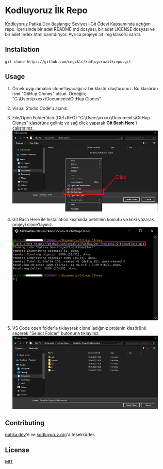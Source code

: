 # Kodluyoruz İlk Repo

Kodluyoruz Patika.Dev Başlangıç Seviyesi-Git Ödevi Kapsamında açtığım repo. İçerisinde bir adet README.md dosyası, bir adet LICENSE dosyası ve bir adet Index.html barındırıyor. Ayrıca projeye ait img klasörü vardır.

## Installation

`git clone https://github.com/cngzklc/kodluyoruzilkrepo.git`

 ## Usage

 1. Örnek uygulamaları clone'layacağınız bir klasör oluşturunuz. Bu klasörün ismi "GitHup Clones" olsun.
    Örneğin; "C:\Users\xxxxx\Documents\GitHup Clones"
 2. Visual Studio Code'u açınız.
 3. File/Open Folder'dan (Ctrl+K+O) "C:\Users\xxxxx\Documents\GitHup Clones"  klasörüne geliniz ve sağ click yaparak **Git Bash Here**'i çalıştırınız.
 ![](https://github.com/cngzklc/Patika.Dev-Project1-GitKomutlari/raw/master-ck/img/GitBashHere_Run.png)

 4.  Git Bash Here ile Installation kısmında belirtilen komutu ve linki yazarak projeyi clone'layınız.
 ![](https://github.com/cngzklc/Patika.Dev-Project1-GitKomutlari/raw/master-ck/img/GitBashHere_CloneRepo.png?raw=true)
 5. VS Code open folder'a tıklayarak clone'ladığınız projenin klasörünü seçerek "Select Folder" butonuna tıklayınız.
 ![](https://github.com/cngzklc/Patika.Dev-Project1-GitKomutlari/blob/master-ck/img/GitBashHere_OpenFolder.png)

## Contributing
[patika.dev](https://www.patika.dev/)'e ve [kodluyoruz.org](https://www.kodluyoruz.org/)'a teşekkürler.

## License

[MIT](LICENSE)
